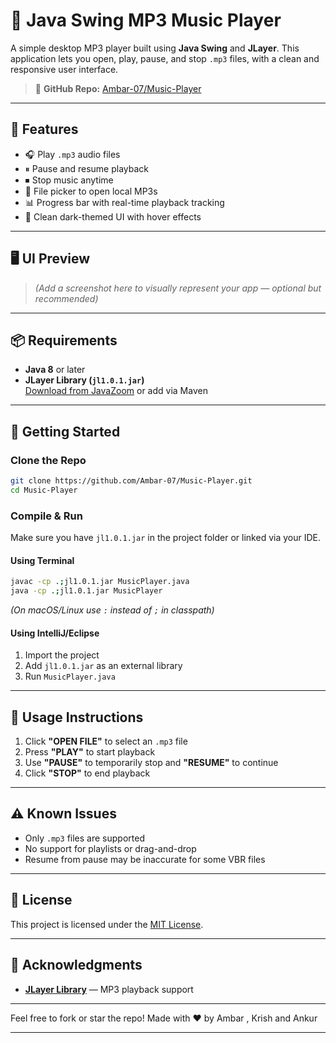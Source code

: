
# 🎵 Java Swing MP3 Music Player

A simple desktop MP3 player built using **Java Swing** and **JLayer**. This application lets you open, play, pause, and stop `.mp3` files, with a clean and responsive user interface.

> 📍 **GitHub Repo:** [Ambar-07/Music-Player](https://github.com/Ambar-07/Music-Player)

---

## 🚀 Features

- 🎧 Play `.mp3` audio files
- ⏸ Pause and resume playback
- ⏹ Stop music anytime
- 📁 File picker to open local MP3s
- 📊 Progress bar with real-time playback tracking
- 🌙 Clean dark-themed UI with hover effects

---

## 🖥️ UI Preview

> *(Add a screenshot here to visually represent your app — optional but recommended)*

---

## 📦 Requirements

- **Java 8** or later
- **JLayer Library (`jl1.0.1.jar`)**  
  [Download from JavaZoom](http://www.javazoom.net/javalayer/javalayer.html) or add via Maven

---

## 🧰 Getting Started

### Clone the Repo

```bash
git clone https://github.com/Ambar-07/Music-Player.git
cd Music-Player
````

### Compile & Run

Make sure you have `jl1.0.1.jar` in the project folder or linked via your IDE.

#### Using Terminal

```bash
javac -cp .;jl1.0.1.jar MusicPlayer.java
java -cp .;jl1.0.1.jar MusicPlayer
```

*(On macOS/Linux use `:` instead of `;` in classpath)*

#### Using IntelliJ/Eclipse

1. Import the project
2. Add `jl1.0.1.jar` as an external library
3. Run `MusicPlayer.java`

---

## 📝 Usage Instructions

1. Click **"OPEN FILE"** to select an `.mp3` file
2. Press **"PLAY"** to start playback
3. Use **"PAUSE"** to temporarily stop and **"RESUME"** to continue
4. Click **"STOP"** to end playback

---

## ⚠️ Known Issues

* Only `.mp3` files are supported
* No support for playlists or drag-and-drop
* Resume from pause may be inaccurate for some VBR files

---

## 📃 License

This project is licensed under the [MIT License](LICENSE).

---

## 🙌 Acknowledgments

* **[JLayer Library](http://www.javazoom.net/javalayer/javalayer.html)** — MP3 playback support

---

Feel free to fork or star the repo!
Made with ❤️ by Ambar , Krish and Ankur 



---
